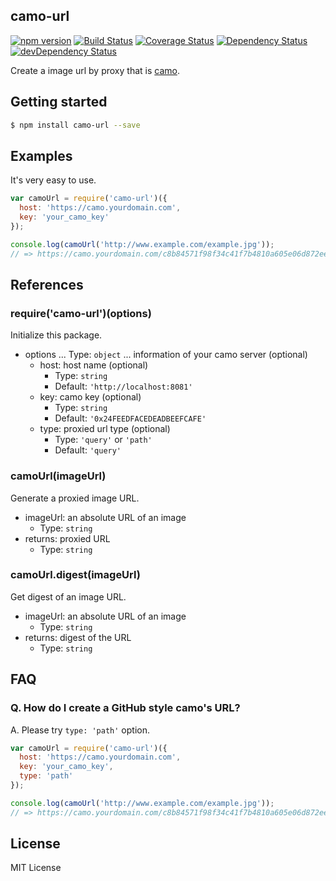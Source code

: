 camo-url
--------

[![npm version](https://img.shields.io/npm/v/camo-url.svg?style=flat-square)](https://www.npmjs.com/package/camo-url)
[![Build Status](http://img.shields.io/travis/pine/node-camo-url/master.svg?style=flat-square)](https://travis-ci.org/pine/node-camo-url)
[![Coverage Status](https://coveralls.io/repos/pine613/node-camo-url/badge.svg?branch=master)](https://coveralls.io/r/pine/node-camo-url?branch=master)
[![Dependency Status](https://img.shields.io/david/pine/node-camo-url.svg?style=flat-square)](https://david-dm.org/pine/node-camo-url)
[![devDependency Status](https://img.shields.io/david/dev/pine/node-camo-url.svg?style=flat-square)](https://david-dm.org/pine/node-camo-url#info=devDependencies)

Create a image url by proxy that is [camo](https://github.com/atmos/camo).

## Getting started

```sh
$ npm install camo-url --save
```

## Examples
It's very easy to use.

```js
var camoUrl = require('camo-url')({
  host: 'https://camo.yourdomain.com',
  key: 'your_camo_key'
});

console.log(camoUrl('http://www.example.com/example.jpg'));
// => https://camo.yourdomain.com/c8b84571f98f34c41f7b4810a605e06d872eecd0?url=http%3A%2F%2Fwww.example.com%2Fexample.jpg
```

## References
### require('camo-url')(options)
Initialize this package.

 - options ... Type: `object` ... information of your camo server (optional)
   - host: host name (optional)
     - Type: `string`
     - Default: `'http://localhost:8081'`
   - key: camo key (optional)
     - Type: `string`
     - Default: `'0x24FEEDFACEDEADBEEFCAFE'`
   - type: proxied url type (optional)
     - Type: `'query'` or `'path'`
     - Default: `'query'`

### camoUrl(imageUrl)
Generate a proxied image URL.

 - imageUrl: an absolute URL of an image
   - Type: `string`
 - returns: proxied URL
   - Type: `string`

### camoUrl.digest(imageUrl)
Get digest of an image URL.

 - imageUrl: an absolute URL of an image
   - Type: `string`
 - returns: digest of the URL
   - Type: `string`

## FAQ
### Q. How do I create a GitHub style camo's URL?
A. Please try `type: 'path'` option.

```js
var camoUrl = require('camo-url')({
  host: 'https://camo.yourdomain.com',
  key: 'your_camo_key',
  type: 'path'
});

console.log(camoUrl('http://www.example.com/example.jpg'));
// => https://camo.yourdomain.com/c8b84571f98f34c41f7b4810a605e06d872eecd0/687474703a2f2f7777772e6578616d706c652e636f6d2f6578616d706c652e6a7067
```

## License
MIT License
